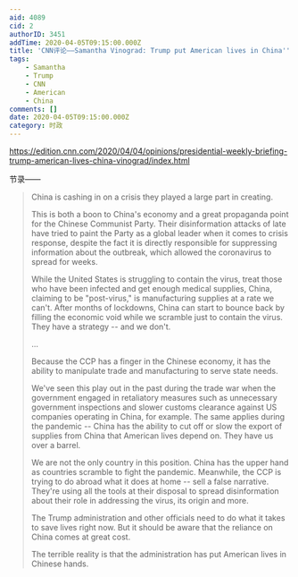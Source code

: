 ```yaml
---
aid: 4089
cid: 2
authorID: 3451
addTime: 2020-04-05T09:15:00.000Z
title: 'CNN评论——Samantha Vinograd: Trump put American lives in China''s hands'
tags:
    - Samantha
    - Trump
    - CNN
    - American
    - China
comments: []
date: 2020-04-05T09:15:00.000Z
category: 时政
---
```


https://edition.cnn.com/2020/04/04/opinions/presidential-weekly-briefing-trump-american-lives-china-vinograd/index.html

节录——

> China is cashing in on a crisis they played a large part in creating.
> 
> This is both a boon to China's economy and a great propaganda point for the Chinese Communist Party. Their disinformation attacks of late have tried to paint the Party as a global leader when it comes to crisis response, despite the fact it is directly responsible for suppressing information about the outbreak, which allowed the coronavirus to spread for weeks.
> 
> While the United States is struggling to contain the virus, treat those who have been infected and get enough medical supplies, China, claiming to be "post-virus," is manufacturing supplies at a rate we can't. After months of lockdowns, China can start to bounce back by filling the economic void while we scramble just to contain the virus. They have a strategy -- and we don't.
> 
> ...
> 
> Because the CCP has a finger in the Chinese economy, it has the ability to manipulate trade and manufacturing to serve state needs.
> 
> We've seen this play out in the past during the trade war when the government engaged in retaliatory measures such as unnecessary government inspections and slower customs clearance against US companies operating in China, for example. The same applies during the pandemic -- China has the ability to cut off or slow the export of supplies from China that American lives depend on. They have us over a barrel.
> 
> We are not the only country in this position. China has the upper hand as countries scramble to fight the pandemic. Meanwhile, the CCP is trying to do abroad what it does at home -- sell a false narrative. They're using all the tools at their disposal to spread disinformation about their role in addressing the virus, its origin and more.
> 
> The Trump administration and other officials need to do what it takes to save lives right now. But it should be aware that the reliance on China comes at great cost.
> 
> The terrible reality is that the administration has put American lives in Chinese hands.
